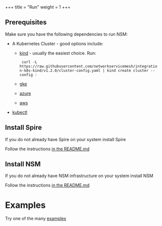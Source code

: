 +++
title = "Run"
weight = 1
+++
## Prerequisites
Make sure you have the following dependencies to run NSM:

* A Kubernetes Cluster - good options include:
  * [kind](https://kind.sigs.k8s.io/) - usually the easiest choice.  Run:
    
    ``` curl -L https://raw.githubusercontent.com/networkservicemesh/integration-k8s-kind/v1.2.0/cluster-config.yaml | kind create cluster --config -```

  * [gke](https://github.com/networkservicemesh/integration-k8s-gke/blob/v1.2.0/README.md)
  * [azure](https://github.com/networkservicemesh/integration-k8s-aks/blob/v1.2.0/README.md)
  * [aws](https://github.com/networkservicemesh/integration-k8s-aws/blob/v1.2.0/README.md)
* [kubectl](https://kubernetes.io/docs/tasks/tools/install-kubectl/)

## Install Spire
If you do not already have Spire on your system install Spire

Follow the instructions [in the README.md](https://github.com/networkservicemesh/deployments-k8s/blob/v1.2.0/examples/spire/README.md)

## Install NSM
If you do not already have NSM infrastructure on your system install NSM

Follow the instructions [in the README.md](https://github.com/networkservicemesh/deployments-k8s/blob/v1.2.0/examples/basic/README.md)


# Examples

Try one of the many [examples](https://github.com/networkservicemesh/deployments-k8s/blob/release/v1.2.0/README.md)
